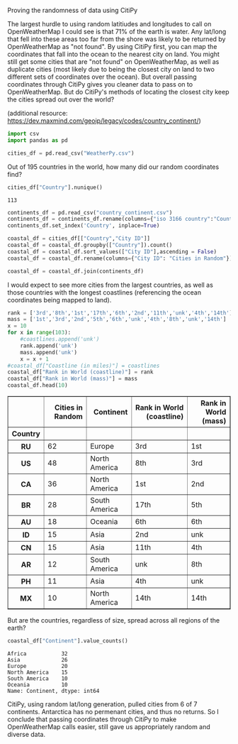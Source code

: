 
Proving the randomness of data using CitiPy

The largest hurdle to using random latitiudes and longitudes to call on OpenWeatherMap I could see is that 71% of the earth is water.  Any lat/long that fell into these areas too far from the shore was likely to be returned by OpenWeatherMap as "not found".  By using CitiPy first, you can map the coordinates that fall into the ocean to the nearest city on land.  You might still get some cities that are "not found" on OpenWeatherMap, as well as duplicate cities (most likely due to being the closest city on land to two different sets of coordinates over the ocean).  But overall passing coordinates through CitiPy gives you cleaner data to pass on to OpenWeatherMap.  But do CitiPy's methods of locating the closest city keep the cities spread out over the world?

(additional resource: https://dev.maxmind.com/geoip/legacy/codes/country_continent/)


```python
import csv
import pandas as pd
```


```python
cities_df = pd.read_csv("WeatherPy.csv")
```

Out of 195 countries in the world, how many did our random coordinates find?


```python
cities_df["Country"].nunique()
```




    113




```python
continents_df = pd.read_csv("country_continent.csv")
continents_df = continents_df.rename(columns={"iso 3166 country":"Country","continent code":"Continent"})
continents_df.set_index('Country', inplace=True)
```


```python
coastal_df = cities_df[["Country","City ID"]]
coastal_df = coastal_df.groupby(["Country"]).count()
coastal_df = coastal_df.sort_values(["City ID"],ascending = False)
coastal_df = coastal_df.rename(columns={"City ID": "Cities in Random"})
```


```python
coastal_df = coastal_df.join(continents_df)
```

I would expect to see more cities from the largest countries, as well as those countries with the longest coastlines (referencing the ocean coordinates being mapped to land).


```python
rank = ['3rd','8th','1st','17th','6th','2nd','11th','unk','4th','14th']
mass = ['1st','3rd','2nd','5th','6th','unk','4th','8th','unk','14th']
x = 10
for x in range(103):
    #coastlines.append('unk')
    rank.append('unk')
    mass.append('unk')
    x = x + 1
#coastal_df["Coastline (in miles)"] = coastlines
coastal_df["Rank in World (coastline)"] = rank
coastal_df["Rank in World (mass)"] = mass
coastal_df.head(10) 
```




<div>
<style scoped>
    .dataframe tbody tr th:only-of-type {
        vertical-align: middle;
    }

    .dataframe tbody tr th {
        vertical-align: top;
    }

    .dataframe thead th {
        text-align: right;
    }
</style>
<table border="1" class="dataframe">
  <thead>
    <tr style="text-align: right;">
      <th></th>
      <th>Cities in Random</th>
      <th>Continent</th>
      <th>Rank in World (coastline)</th>
      <th>Rank in World (mass)</th>
    </tr>
    <tr>
      <th>Country</th>
      <th></th>
      <th></th>
      <th></th>
      <th></th>
    </tr>
  </thead>
  <tbody>
    <tr>
      <th>RU</th>
      <td>62</td>
      <td>Europe</td>
      <td>3rd</td>
      <td>1st</td>
    </tr>
    <tr>
      <th>US</th>
      <td>48</td>
      <td>North America</td>
      <td>8th</td>
      <td>3rd</td>
    </tr>
    <tr>
      <th>CA</th>
      <td>36</td>
      <td>North America</td>
      <td>1st</td>
      <td>2nd</td>
    </tr>
    <tr>
      <th>BR</th>
      <td>28</td>
      <td>South America</td>
      <td>17th</td>
      <td>5th</td>
    </tr>
    <tr>
      <th>AU</th>
      <td>18</td>
      <td>Oceania</td>
      <td>6th</td>
      <td>6th</td>
    </tr>
    <tr>
      <th>ID</th>
      <td>15</td>
      <td>Asia</td>
      <td>2nd</td>
      <td>unk</td>
    </tr>
    <tr>
      <th>CN</th>
      <td>15</td>
      <td>Asia</td>
      <td>11th</td>
      <td>4th</td>
    </tr>
    <tr>
      <th>AR</th>
      <td>12</td>
      <td>South America</td>
      <td>unk</td>
      <td>8th</td>
    </tr>
    <tr>
      <th>PH</th>
      <td>11</td>
      <td>Asia</td>
      <td>4th</td>
      <td>unk</td>
    </tr>
    <tr>
      <th>MX</th>
      <td>10</td>
      <td>North America</td>
      <td>14th</td>
      <td>14th</td>
    </tr>
  </tbody>
</table>
</div>



But are the countries, regardless of size, spread across all regions of the earth?


```python
coastal_df["Continent"].value_counts()
```




    Africa           32
    Asia             26
    Europe           20
    North America    15
    South America    10
    Oceania          10
    Name: Continent, dtype: int64



CitiPy, using random lat/long generation, pulled cities from 6 of 7 continents.  Antarctica has no permenant cities, and thus no returns.  So I conclude that passing coordinates through CitiPy to make OpenWeatherMap calls easier, still gave us appropriately random and diverse data.
